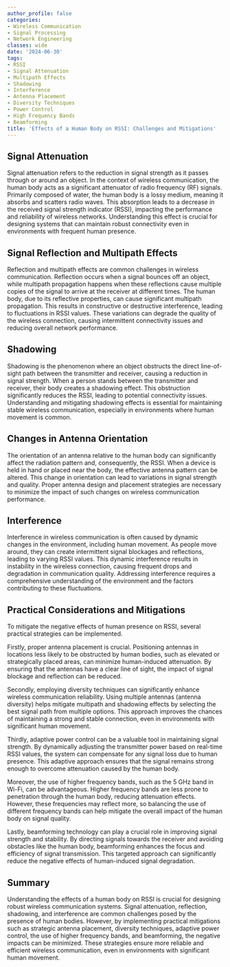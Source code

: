 ```yaml
---
author_profile: false
categories:
- Wireless Communication
- Signal Processing
- Network Engineering
classes: wide
date: '2024-06-30'
tags:
- RSSI
- Signal Attenuation
- Multipath Effects
- Shadowing
- Interference
- Antenna Placement
- Diversity Techniques
- Power Control
- High Frequency Bands
- Beamforming
title: 'Effects of a Human Body on RSSI: Challenges and Mitigations'
---
```


## Signal Attenuation

Signal attenuation refers to the reduction in signal strength as it passes through or around an object. In the context of wireless communication, the human body acts as a significant attenuator of radio frequency (RF) signals. Primarily composed of water, the human body is a lossy medium, meaning it absorbs and scatters radio waves. This absorption leads to a decrease in the received signal strength indicator (RSSI), impacting the performance and reliability of wireless networks. Understanding this effect is crucial for designing systems that can maintain robust connectivity even in environments with frequent human presence.

## Signal Reflection and Multipath Effects

Reflection and multipath effects are common challenges in wireless communication. Reflection occurs when a signal bounces off an object, while multipath propagation happens when these reflections cause multiple copies of the signal to arrive at the receiver at different times. The human body, due to its reflective properties, can cause significant multipath propagation. This results in constructive or destructive interference, leading to fluctuations in RSSI values. These variations can degrade the quality of the wireless connection, causing intermittent connectivity issues and reducing overall network performance.

## Shadowing

Shadowing is the phenomenon where an object obstructs the direct line-of-sight path between the transmitter and receiver, causing a reduction in signal strength. When a person stands between the transmitter and receiver, their body creates a shadowing effect. This obstruction significantly reduces the RSSI, leading to potential connectivity issues. Understanding and mitigating shadowing effects is essential for maintaining stable wireless communication, especially in environments where human movement is common.

## Changes in Antenna Orientation

The orientation of an antenna relative to the human body can significantly affect the radiation pattern and, consequently, the RSSI. When a device is held in hand or placed near the body, the effective antenna pattern can be altered. This change in orientation can lead to variations in signal strength and quality. Proper antenna design and placement strategies are necessary to minimize the impact of such changes on wireless communication performance.

## Interference

Interference in wireless communication is often caused by dynamic changes in the environment, including human movement. As people move around, they can create intermittent signal blockages and reflections, leading to varying RSSI values. This dynamic interference results in instability in the wireless connection, causing frequent drops and degradation in communication quality. Addressing interference requires a comprehensive understanding of the environment and the factors contributing to these fluctuations.

## Practical Considerations and Mitigations

To mitigate the negative effects of human presence on RSSI, several practical strategies can be implemented. 

Firstly, proper antenna placement is crucial. Positioning antennas in locations less likely to be obstructed by human bodies, such as elevated or strategically placed areas, can minimize human-induced attenuation. By ensuring that the antennas have a clear line of sight, the impact of signal blockage and reflection can be reduced.

Secondly, employing diversity techniques can significantly enhance wireless communication reliability. Using multiple antennas (antenna diversity) helps mitigate multipath and shadowing effects by selecting the best signal path from multiple options. This approach improves the chances of maintaining a strong and stable connection, even in environments with significant human movement.

Thirdly, adaptive power control can be a valuable tool in maintaining signal strength. By dynamically adjusting the transmitter power based on real-time RSSI values, the system can compensate for any signal loss due to human presence. This adaptive approach ensures that the signal remains strong enough to overcome attenuation caused by the human body.

Moreover, the use of higher frequency bands, such as the 5 GHz band in Wi-Fi, can be advantageous. Higher frequency bands are less prone to penetration through the human body, reducing attenuation effects. However, these frequencies may reflect more, so balancing the use of different frequency bands can help mitigate the overall impact of the human body on signal quality.

Lastly, beamforming technology can play a crucial role in improving signal strength and stability. By directing signals towards the receiver and avoiding obstacles like the human body, beamforming enhances the focus and efficiency of signal transmission. This targeted approach can significantly reduce the negative effects of human-induced signal degradation.

## Summary

Understanding the effects of a human body on RSSI is crucial for designing robust wireless communication systems. Signal attenuation, reflection, shadowing, and interference are common challenges posed by the presence of human bodies. However, by implementing practical mitigations such as strategic antenna placement, diversity techniques, adaptive power control, the use of higher frequency bands, and beamforming, the negative impacts can be minimized. These strategies ensure more reliable and efficient wireless communication, even in environments with significant human movement.